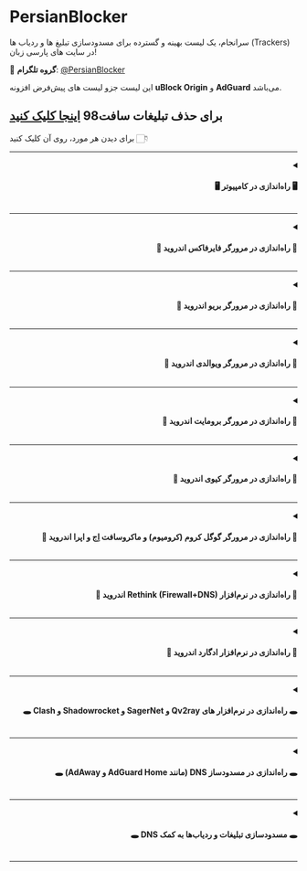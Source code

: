 # PersianBlocker

سرانجام، یک لیست بهینه و گسترده برای مسدودسازی تبلیغ ها و ردیاب ها (Trackers) در سایت های پارسی زبان!

🔔 **گروه تلگرام**: [@PersianBlocker](https://t.me/PersianBlocker)

این لیست جزو لیست های پیش‌فرض افزونه **uBlock Origin** و **AdGuard** می‌باشد.

## برای حذف تبلیغات سافت98 [اینجا کلیک کنید](https://github.com/MasterKia/PersianBlocker/issues/40)

برای دیدن هر مورد، روی آن کلیک کنید 👇🏻 
***

<details>
  <summary dir="rtl"><h4>🖥 راه‌اندازی در کامپیوتر 🖥</h4></summary>
  
۱- افزونه مسدودساز **uBlock Origin** رو با کلیک روی یکی از لینک های زیر نصب کنید:
  
🌟 مرورگر پیشنهادی = فایرفاکس، [چون این افزونه در فایرفاکس بهتر کار می‌کنه](https://github.com/gorhill/uBlock/wiki/uBlock-Origin-works-best-on-Firefox).
  
- [برای فایرفاکس](https://addons.mozilla.org/en-US/firefox/addon/ublock-origin/): روی دکمه آبی رنگ _Add to Firefox_ بزنید.
- [برای گوگل کروم (کرومیوم)، ماکروسافت اِج، بریو، اپرا و ویوالدی](https://chrome.google.com/webstore/detail/ublock-origin/cjpalhdlnbpafiamejdnhcphjbkeiagm): روی دکمه آبی رنگ _Add to Chrome_ بزنید.
  
⚠️ به علت محدود بودن سازوکار افزونه‌ها در مرورگر سافاری، امکان نصب این افزونه وجود ندارد. اما می‌تونید از فایرفاکس استفاده کنید.

✅ اگه زبان مرورگر شما «پارسی (Persian)» باشه، افزونه به صورت خودکار لیست رو براتون فعّال می‌کنه و _نیازی به انجام مرحله‌های بعدی نخواهید داشت_.
  
۲- برای فعّال‌سازی لیست، [اینجا کلیک کنید](https://subscribe.adblockplus.org/?location=https://raw.githubusercontent.com/MasterKia/PersianBlocker/main/PersianBlocker.txt&title=PersianBlocker) و در صفحه جدیدی که باز میشه بالا سمت راست گزینه «Subscribe (مشترک شدن)» رو بزنید تا لیست فعّال بشه.
  
- اگه روی لینک زدید و کار نکرد: در نوار بالا سمت راست مرورگر، روی آیکن قرمز رنگ **uBlock Origin** بزنید، روی دکمه چرخ‌دنده کلیک کنید و در صفحه باز شده به زبانه دوم «Filter lists (لیست فیلتر ها)» برید و بخش «Regions (مناطق)» رو باز کنید؛ اونجا تیکِ کنار لیست **IRN: PersianBlocker** رو بزنید و سپس بالای صفحه روی گزینه «Update now (بروزرسانی)» کلیک کنید تا لیست فعّال و بروز بشه.
  
✳️ این لیست با افزونه مسدودساز **AdGuard** هم سازگار است و برای فعّال‌سازی: در نوار بالا سمت راست مرورگر،‌ روی آیکن سبز رنگ **AdGuard** کلیک کنید و در بالا روی دکمه چرخ دنده بزنید، به بخش «Filters (فیلتر ها)» برید و روی گزینه «Language-Specific (مخصوص زبان)» بزنید، ازونجا لیست **Persian Blocker** رو پیدا کنید و تیک سمت راستش رو روشن کنید تا لیست فعّال بشه.

و پایان!
 
⚠️ اگر افزونه مسدودساز دیگه ای (مانند Adblock Plus) روی مرورگرتون دارید، حتماً غیرفعال یا حذفش کنید. چون داشتنِ چند افزونه مسدودساز به طور همزمان، باعث _تداخل_، _کاهش سرعت_ و _مسدودسازی اشتباه_ در سایت ها میشه. برخی مرورگر ها (مانند بریو و ویوالدی) _مسدودساز داخلی_ دارن، اونا رو هم حتماً خاموش کنید.

  
</details>

***

<details>
  <summary dir="rtl"><h4>📱 راه‌اندازی در مرورگر فایرفاکس اندروید 📱</h4></summary>

۱- مرورگر فایرفاکس رو [از F-Droid](https://f-droid.org/en/packages/org.mozilla.fennec_fdroid) یا [از Google Play Store](https://play.google.com/store/apps/details?id=org.mozilla.firefox) نصب کنید.
  
۲- توی فایرفاکس؛ سمت راست پایین یا بالای صفحه، روی _سه نقطه_ بزنید و گزینه «Add-ons (افزونه ها)» رو انتخاب کنید و بعد روی «Add-ons manager (مدیریت افزونه ها)» بزنید.

۳- در صفحه جدید افزونه uBlock Origin رو پیدا کنید؛ روی علامت بعلاوه (+) سمت راستش کلیک کنید و گزینه «Add (افزودن)» رو بزنید تا افزونه نصب و فعّال بشه.

✅ اگه زبان مرورگر شما «پارسی (Persian)» باشه، افزونه به صورت خودکار لیست رو براتون فعّال می‌کنه و _نیازی به انجام مرحله‌های بعدی نخواهید داشت_.

۴- برای فعّال‌سازی لیست، [اینجا کلیک کنید](https://subscribe.adblockplus.org/?location=https://raw.githubusercontent.com/MasterKia/PersianBlocker/main/PersianBlocker.txt&title=PersianBlocker) و در صفحه جدیدی که باز میشه بالا سمت راست گزینه «Subscribe (مشترک شدن)» رو بزنید تا لیست فعّال بشه.

- اگه روی لینک زدید و کار نکرد: * توی فایرفاکس سمت راست پایین یا بالای صفحه روی _سه نقطه_ بزنید؛ گزینه «Add-ons (افزونه ها)» رو انتخاب کنید و سپس روی **uBlock Origin** کلیک کنید. در صفحه جدید گزینه «Settings (تنظیمات)» رو بزنید؛ روی دکمه چرخ دنده «Open the dashboard (باز کردن داشبورد)» کلیک کنید و در صفحه باز شده به زبانه دوم یعنی «Filter lists (لیست فیلتر ها)» برید. بخش «Regions (مناطق)» رو باز کنید و ازونجا تیکِ کنار لیست **IRN: PersianBlocker** رو بزنید و سپس بالای صفحه روی گزینه «Update now (بروزرسانی)» کلیک کنید تا لیست فعّال و بروز بشه.
  
و پایان!
  
✳️ این لیست با افزونه مسدودساز **AdGuard** هم سازگار است و برای فعّال‌سازی: وارد تنظیمات AdGuard بشید، به بخش «Filters (فیلتر ها)» برید و روی گزینه «Language-Specific (مخصوص زبان)» بزنید، ازونجا لیست **Persian Blocker** رو پیدا کنید و تیک سمت راستش رو روشن کنید تا لیست فعّال بشه.

  
</details>

***

<details>
  <summary dir="rtl"><h4>📱 راه‌اندازی در مرورگر بریو اندروید 📱</h4></summary>
  
۱- برای فعّالسازی لیست در مسدودساز داخلی مرورگر بریو،‌ به این مسیر برید (توی قسمت آدرس سایت ها واردش کنید):
  
`brave://adblock`
 
و [طبق این تصویر](https://user-images.githubusercontent.com/17685483/184549564-409bb6f9-2c00-45e6-b22f-a34c365ccfdc.png)، لیست **IRN: PersianBlocker** رو فعّال کنید.
  
</details>

***

<details>
    <summary dir="rtl"><h4>📱 راه‌اندازی در مرورگر ویوالدی اندروید 📱</h4></summary>
  
⚠️ مسدودساز داخلی مرورگر ویوالدی از فیلتر های جاوااسکریپتی و برخی موارد دیگه پشتیبانی نمی‌کنه. با این حال شما می‌تونید به صورت دستی، لیست رو اضافه کنید:
 
https://raw.githubusercontent.com/MasterKia/PersianBlocker/main/PersianBlocker.txt
  
لیست **PersianBlocker** بزودی به لیست های پیش‌فرض این مرورگر افزوده خواهد شد. 
  
</details>

***

<details>
  <summary dir="rtl"><h4>📱 راه‌اندازی در مرورگر برومایت اندروید 📱</h4></summary>
  
⚠️ مسدودساز داخلی مرورگر برومایت، از فیلتر های CSS (برای پنهان کردن تبلیغات) و از فیلتر های جاوااسکریپتی و برخی موارد دیگه پشتیبانی نمی‌کنه. با این حال شما می‌تونید [به کمک این آموزش](https://github.com/xarantolus/filtrite#using-your-own-filter-lists)، یک لیست سازگار با برومایت بسازید.
  
لیستی برپایه **PersianBlocker** که کاربر @chromer030 برای برومایت درست کرده:

https://github.com/chromer030/filtrite/releases/latest/download/persian.dat
  
</details>

***

<details>
  <summary dir="rtl"><h4>📱 راه‌اندازی در مرورگر کیوی اندروید 📱</h4></summary>

⚠️ مرورگر کیوی برای اندروید از افزونه‌ها پشتیبانی میکنه اما با افزونه های مسدودساز [به خوبی سازگار نیست و مشکلاتی داره](https://github.com/uBlockOrigin/uAssets/issues/11438#issuecomment-1019771072).

با این حال شما می‌تونید افزونه رو روی این مرورگر نصب کنید و سپس بخش «راه‌اندازی در فایرفاکس اندروید» از مرحله ۴ رو دنبال کنید.
 
</details>

***

<details>
  <summary dir="rtl"><h4>📱 راه‌اندازی در مرورگر گوگل کروم (کرومیوم) و ماکروسافت اِج و اپرا اندروید 📱</h4></summary>

⚠️ به علت پشتیبانی نکردن کرومیوم اندروید از افزونه‌ها، امکان نصب افزونه مسدودساز در این مرورگر ها وجود ندارد و مرورگر فایرفاکس پیشنهاد می‌شود. اگر واقعاً به کرومیوم نیاز دارید، مرورگر کیوی اندروید از افزونه‌ها پشتیبانی می‌کند.  
  
</details>  

***
<details>
  <summary dir="rtl"><h4>📱 راه‌اندازی در نرم‌افزار Rethink (Firewall+DNS) اندروید 📱</h4></summary>
 
به کمک این نرم‌افزار شما می‌تونید دسترسی اینترنت همه برنامه‌های گوشی (یا فقط برنامه هایی که می‌خوایید) رو قطع کنید و فقط به برنامه‌هایی که نیاز دارید دسترسی اینترنت بدید. علاوه بر این، می‌تونید تا حدی جلوی تبلیغات و ردیاب ها رو به کمک مسدودسازی DNS بگیرید.
  
۱- این نرم‌افزار رو [از F-Droid](https://f-droid.org/en/packages/com.celzero.bravedns) یا [از Google Play Store](https://play.google.com/store/apps/details?id=com.celzero.bravedns) نصب کنید.

۲- توی نرم‌افزار، بالا سمت چپ روی بخش DNS بزنید و گزینه RethinkDNS رو انتخاب کنید. توی صفحه بعد روی علامت مداد جلوی گزینه RDNS Plus کلیک کنید و بعد دکمه Edit رو بزنید. توی صفحه جدید زبونه Advanced رو باز کنید و این عبارت رو جستجو کنید: «OISD» و بعد تیک سمت راستش رو بزنید و پایین صفحه گزینه Apply رو انتخاب کنید تا لیست جامع OISD Full که **PersianBlocker** هم شاملش میشه براتون فعّال بشه.
  
لیست **PersianBlocker** بزودی به لیست های پیش‌فرض این نرم‌افزار افزوده خواهد شد.
  
</details>

***

<details>
  <summary dir="rtl"><h4>📱 راه‌اندازی در نرم‌افزار ادگارد اندروید 📱</h4></summary>

این نرم‌افزار همانند Rethink می‌باشد با این تفاوت که ناآزاد و انحصاری (Proprietary) است یعنی هیچ‌کس حق بررسی کد های برنامه (Source Code) و پیدا کردن مشکلات امنیتی را ندارد. بنابراین پیشنهاد می‌کنیم از برنامه‌ای ناآزاد که قرار است همه ترافیک اینترنت شما را زیرنظر داشته باشد دوری کنید و در عوض از نرم‌افزار Rethink که نرم‌افزاری آزاد است و همگان می‌توانند کد های برنامه را ببینند و آن را آزادانه با دیگران به اشتراک بگذارند استفاده کنید.
  
برای فعّال‌سازی لیست در ادگارد اندروید، نسخه جدید این نرم‌افزار (از ۳.۶.۵۱ به بعد) رو بریزید و به مسیر زیر برید و [طبق این تصویر](https://user-images.githubusercontent.com/17685483/192210391-ebd1619d-3cc2-4743-9494-7f8846f9361a.png)، لیست **Persian Blocker** رو فعّال کنید:
  
_Settings => Content Blocking => Filters => Language-Specific_  
  
</details>  

***

<details>
  <summary dir="rtl"><h4>🕳 راه‌اندازی در نرم‌افزار های Qv2ray و SagerNet و Shadowrocket و Clash 🕳</h4></summary>

از لیست Iran Hosted Domains که شامل لیست **PersianBlocker** می‌شود و توسط کاربر @SamadiPour درست شده استفاده کنید:
  
https://github.com/SamadiPour/iran-hosted-domains/blob/main/README.fa.md
  
</details>  

***

<details>
  <summary dir="rtl"><h4>🕳 راه‌اندازی در مسدودساز DNS (مانند AdGuard Home و AdAway) 🕳</h4></summary>


از لیست **PersianBlockerHosts** (برگرفته از لیست PersianBlocker) استفاده کنید:

https://raw.githubusercontent.com/MasterKia/PersianBlocker/main/PersianBlockerHosts.txt  
  
</details>

***

<details>
  <summary dir="rtl"><h4>🕳 مسدودسازی تبلیغات و ردیاب‌ها به کمک DNS 🕳</h4></summary>

مرورگر های گوگل کروم و فایرفاکس کامپیوتر و گوگل کروم اندروید از قابلیت DNS over HTTPS (DoH یا همان Secure DNS) پشتیبانی می‌کنند و اندروید هم از قابلیت DNS over TLS (DoT) پشتیبانی می‌کند که البته در ایران مسدود می‌باشد. به کمک این قابلیت شما می‌توانید کاری کنید که مرورگر و نرم‌افزار های دیگر گمان کنند که سایت های تبلیغات و ردیاب اصلاً وجود خارجی ندارند.
  
⚠️ به هیچ وجه از این قابلیت _در کنار_ افزونه‌های مسدودساز مانند uBlock Origin استفاده نکنید چون باعث تداخل و مسدودسازی اشتباه می‌شود.  
  
  
- آدرس DoH (به همراه لیست جامع OISD Full که شامل **PersianBlockerHosts** هم می‌شود):  
  
https://basic.rethinkdns.com/1:IAAgAA==
  
- آدرس DoT (به همراه لیست جامع OISD Full که شامل **PersianBlockerHosts** هم می‌شود):  
  
1-eaacaaa.max.rethinkdns.com
  
برای افزودن لیست های دیگر و ساخت DNS دلخواه خودتان می‌توانید به سایت زیر بروید:
  
https://basic.rethinkdns.com
  
</details>

***
